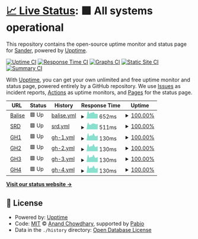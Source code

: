 # [📈 Live Status](https://srdno.github.io/status): <!--live status--> **🟩 All systems operational**

This repository contains the open-source uptime monitor and status page for [Sander](srd.no), powered by [Upptime](https://github.com/upptime/upptime).

[![Uptime CI](https://github.com/srdno/status/workflows/Uptime%20CI/badge.svg)](https://github.com/srdno/status/actions?query=workflow%3A%22Uptime+CI%22)
[![Response Time CI](https://github.com/srdno/status/workflows/Response%20Time%20CI/badge.svg)](https://github.com/srdno/status/actions?query=workflow%3A%22Response+Time+CI%22)
[![Graphs CI](https://github.com/srdno/status/workflows/Graphs%20CI/badge.svg)](https://github.com/srdno/status/actions?query=workflow%3A%22Graphs+CI%22)
[![Static Site CI](https://github.com/srdno/status/workflows/Static%20Site%20CI/badge.svg)](https://github.com/srdno/status/actions?query=workflow%3A%22Static+Site+CI%22)
[![Summary CI](https://github.com/srdno/status/workflows/Summary%20CI/badge.svg)](https://github.com/srdno/status/actions?query=workflow%3A%22Summary+CI%22)

With [Upptime](https://upptime.js.org), you can get your own unlimited and free uptime monitor and status page, powered entirely by a GitHub repository. We use [Issues](https://github.com/srdno/status/issues) as incident reports, [Actions](https://github.com/srdno/status/actions) as uptime monitors, and [Pages](https://srdno.github.io/status) for the status page.

<!--start: status pages-->
<!-- This summary is generated by Upptime (https://github.com/upptime/upptime) -->
<!-- Do not edit this manually, your changes will be overwritten -->
<!-- prettier-ignore -->
| URL | Status | History | Response Time | Uptime |
| --- | ------ | ------- | ------------- | ------ |
| <img alt="" src="https://icons.duckduckgo.com/ip3/balise.no.ico" height="13"> [Balise](https://balise.no) | 🟩 Up | [balise.yml](https://github.com/srdno/status/commits/HEAD/history/balise.yml) | <details><summary><img alt="Response time graph" src="./graphs/balise/response-time-week.png" height="20"> 652ms</summary><br><a href="https://status.srd.no/history/balise"><img alt="Response time 668" src="https://img.shields.io/endpoint?url=https%3A%2F%2Fraw.githubusercontent.com%2Fsrdno%2Fstatus%2FHEAD%2Fapi%2Fbalise%2Fresponse-time.json"></a><br><a href="https://status.srd.no/history/balise"><img alt="24-hour response time 775" src="https://img.shields.io/endpoint?url=https%3A%2F%2Fraw.githubusercontent.com%2Fsrdno%2Fstatus%2FHEAD%2Fapi%2Fbalise%2Fresponse-time-day.json"></a><br><a href="https://status.srd.no/history/balise"><img alt="7-day response time 652" src="https://img.shields.io/endpoint?url=https%3A%2F%2Fraw.githubusercontent.com%2Fsrdno%2Fstatus%2FHEAD%2Fapi%2Fbalise%2Fresponse-time-week.json"></a><br><a href="https://status.srd.no/history/balise"><img alt="30-day response time 656" src="https://img.shields.io/endpoint?url=https%3A%2F%2Fraw.githubusercontent.com%2Fsrdno%2Fstatus%2FHEAD%2Fapi%2Fbalise%2Fresponse-time-month.json"></a><br><a href="https://status.srd.no/history/balise"><img alt="1-year response time 668" src="https://img.shields.io/endpoint?url=https%3A%2F%2Fraw.githubusercontent.com%2Fsrdno%2Fstatus%2FHEAD%2Fapi%2Fbalise%2Fresponse-time-year.json"></a></details> | <details><summary><a href="https://status.srd.no/history/balise">100.00%</a></summary><a href="https://status.srd.no/history/balise"><img alt="All-time uptime 99.98%" src="https://img.shields.io/endpoint?url=https%3A%2F%2Fraw.githubusercontent.com%2Fsrdno%2Fstatus%2FHEAD%2Fapi%2Fbalise%2Fuptime.json"></a><br><a href="https://status.srd.no/history/balise"><img alt="24-hour uptime 100.00%" src="https://img.shields.io/endpoint?url=https%3A%2F%2Fraw.githubusercontent.com%2Fsrdno%2Fstatus%2FHEAD%2Fapi%2Fbalise%2Fuptime-day.json"></a><br><a href="https://status.srd.no/history/balise"><img alt="7-day uptime 100.00%" src="https://img.shields.io/endpoint?url=https%3A%2F%2Fraw.githubusercontent.com%2Fsrdno%2Fstatus%2FHEAD%2Fapi%2Fbalise%2Fuptime-week.json"></a><br><a href="https://status.srd.no/history/balise"><img alt="30-day uptime 99.95%" src="https://img.shields.io/endpoint?url=https%3A%2F%2Fraw.githubusercontent.com%2Fsrdno%2Fstatus%2FHEAD%2Fapi%2Fbalise%2Fuptime-month.json"></a><br><a href="https://status.srd.no/history/balise"><img alt="1-year uptime 99.98%" src="https://img.shields.io/endpoint?url=https%3A%2F%2Fraw.githubusercontent.com%2Fsrdno%2Fstatus%2FHEAD%2Fapi%2Fbalise%2Fuptime-year.json"></a></details>
| <img alt="" src="https://icons.duckduckgo.com/ip3/srd.no.ico" height="13"> [SRD](https://srd.no) | 🟩 Up | [srd.yml](https://github.com/srdno/status/commits/HEAD/history/srd.yml) | <details><summary><img alt="Response time graph" src="./graphs/srd/response-time-week.png" height="20"> 511ms</summary><br><a href="https://status.srd.no/history/srd"><img alt="Response time 537" src="https://img.shields.io/endpoint?url=https%3A%2F%2Fraw.githubusercontent.com%2Fsrdno%2Fstatus%2FHEAD%2Fapi%2Fsrd%2Fresponse-time.json"></a><br><a href="https://status.srd.no/history/srd"><img alt="24-hour response time 607" src="https://img.shields.io/endpoint?url=https%3A%2F%2Fraw.githubusercontent.com%2Fsrdno%2Fstatus%2FHEAD%2Fapi%2Fsrd%2Fresponse-time-day.json"></a><br><a href="https://status.srd.no/history/srd"><img alt="7-day response time 511" src="https://img.shields.io/endpoint?url=https%3A%2F%2Fraw.githubusercontent.com%2Fsrdno%2Fstatus%2FHEAD%2Fapi%2Fsrd%2Fresponse-time-week.json"></a><br><a href="https://status.srd.no/history/srd"><img alt="30-day response time 540" src="https://img.shields.io/endpoint?url=https%3A%2F%2Fraw.githubusercontent.com%2Fsrdno%2Fstatus%2FHEAD%2Fapi%2Fsrd%2Fresponse-time-month.json"></a><br><a href="https://status.srd.no/history/srd"><img alt="1-year response time 537" src="https://img.shields.io/endpoint?url=https%3A%2F%2Fraw.githubusercontent.com%2Fsrdno%2Fstatus%2FHEAD%2Fapi%2Fsrd%2Fresponse-time-year.json"></a></details> | <details><summary><a href="https://status.srd.no/history/srd">100.00%</a></summary><a href="https://status.srd.no/history/srd"><img alt="All-time uptime 99.64%" src="https://img.shields.io/endpoint?url=https%3A%2F%2Fraw.githubusercontent.com%2Fsrdno%2Fstatus%2FHEAD%2Fapi%2Fsrd%2Fuptime.json"></a><br><a href="https://status.srd.no/history/srd"><img alt="24-hour uptime 100.00%" src="https://img.shields.io/endpoint?url=https%3A%2F%2Fraw.githubusercontent.com%2Fsrdno%2Fstatus%2FHEAD%2Fapi%2Fsrd%2Fuptime-day.json"></a><br><a href="https://status.srd.no/history/srd"><img alt="7-day uptime 100.00%" src="https://img.shields.io/endpoint?url=https%3A%2F%2Fraw.githubusercontent.com%2Fsrdno%2Fstatus%2FHEAD%2Fapi%2Fsrd%2Fuptime-week.json"></a><br><a href="https://status.srd.no/history/srd"><img alt="30-day uptime 100.00%" src="https://img.shields.io/endpoint?url=https%3A%2F%2Fraw.githubusercontent.com%2Fsrdno%2Fstatus%2FHEAD%2Fapi%2Fsrd%2Fuptime-month.json"></a><br><a href="https://status.srd.no/history/srd"><img alt="1-year uptime 99.64%" src="https://img.shields.io/endpoint?url=https%3A%2F%2Fraw.githubusercontent.com%2Fsrdno%2Fstatus%2FHEAD%2Fapi%2Fsrd%2Fuptime-year.json"></a></details>
| <img alt="" src="https://icons.duckduckgo.com/ip3/null.ico" height="13"> [GH1](gh1.srd.no) | 🟩 Up | [gh-1.yml](https://github.com/srdno/status/commits/HEAD/history/gh-1.yml) | <details><summary><img alt="Response time graph" src="./graphs/gh-1/response-time-week.png" height="20"> 130ms</summary><br><a href="https://status.srd.no/history/gh-1"><img alt="Response time 131" src="https://img.shields.io/endpoint?url=https%3A%2F%2Fraw.githubusercontent.com%2Fsrdno%2Fstatus%2FHEAD%2Fapi%2Fgh-1%2Fresponse-time.json"></a><br><a href="https://status.srd.no/history/gh-1"><img alt="24-hour response time 170" src="https://img.shields.io/endpoint?url=https%3A%2F%2Fraw.githubusercontent.com%2Fsrdno%2Fstatus%2FHEAD%2Fapi%2Fgh-1%2Fresponse-time-day.json"></a><br><a href="https://status.srd.no/history/gh-1"><img alt="7-day response time 130" src="https://img.shields.io/endpoint?url=https%3A%2F%2Fraw.githubusercontent.com%2Fsrdno%2Fstatus%2FHEAD%2Fapi%2Fgh-1%2Fresponse-time-week.json"></a><br><a href="https://status.srd.no/history/gh-1"><img alt="30-day response time 131" src="https://img.shields.io/endpoint?url=https%3A%2F%2Fraw.githubusercontent.com%2Fsrdno%2Fstatus%2FHEAD%2Fapi%2Fgh-1%2Fresponse-time-month.json"></a><br><a href="https://status.srd.no/history/gh-1"><img alt="1-year response time 131" src="https://img.shields.io/endpoint?url=https%3A%2F%2Fraw.githubusercontent.com%2Fsrdno%2Fstatus%2FHEAD%2Fapi%2Fgh-1%2Fresponse-time-year.json"></a></details> | <details><summary><a href="https://status.srd.no/history/gh-1">100.00%</a></summary><a href="https://status.srd.no/history/gh-1"><img alt="All-time uptime 100.00%" src="https://img.shields.io/endpoint?url=https%3A%2F%2Fraw.githubusercontent.com%2Fsrdno%2Fstatus%2FHEAD%2Fapi%2Fgh-1%2Fuptime.json"></a><br><a href="https://status.srd.no/history/gh-1"><img alt="24-hour uptime 100.00%" src="https://img.shields.io/endpoint?url=https%3A%2F%2Fraw.githubusercontent.com%2Fsrdno%2Fstatus%2FHEAD%2Fapi%2Fgh-1%2Fuptime-day.json"></a><br><a href="https://status.srd.no/history/gh-1"><img alt="7-day uptime 100.00%" src="https://img.shields.io/endpoint?url=https%3A%2F%2Fraw.githubusercontent.com%2Fsrdno%2Fstatus%2FHEAD%2Fapi%2Fgh-1%2Fuptime-week.json"></a><br><a href="https://status.srd.no/history/gh-1"><img alt="30-day uptime 100.00%" src="https://img.shields.io/endpoint?url=https%3A%2F%2Fraw.githubusercontent.com%2Fsrdno%2Fstatus%2FHEAD%2Fapi%2Fgh-1%2Fuptime-month.json"></a><br><a href="https://status.srd.no/history/gh-1"><img alt="1-year uptime 100.00%" src="https://img.shields.io/endpoint?url=https%3A%2F%2Fraw.githubusercontent.com%2Fsrdno%2Fstatus%2FHEAD%2Fapi%2Fgh-1%2Fuptime-year.json"></a></details>
| <img alt="" src="https://icons.duckduckgo.com/ip3/null.ico" height="13"> [GH2](gh2.srd.no) | 🟩 Up | [gh-2.yml](https://github.com/srdno/status/commits/HEAD/history/gh-2.yml) | <details><summary><img alt="Response time graph" src="./graphs/gh-2/response-time-week.png" height="20"> 130ms</summary><br><a href="https://status.srd.no/history/gh-2"><img alt="Response time 131" src="https://img.shields.io/endpoint?url=https%3A%2F%2Fraw.githubusercontent.com%2Fsrdno%2Fstatus%2FHEAD%2Fapi%2Fgh-2%2Fresponse-time.json"></a><br><a href="https://status.srd.no/history/gh-2"><img alt="24-hour response time 170" src="https://img.shields.io/endpoint?url=https%3A%2F%2Fraw.githubusercontent.com%2Fsrdno%2Fstatus%2FHEAD%2Fapi%2Fgh-2%2Fresponse-time-day.json"></a><br><a href="https://status.srd.no/history/gh-2"><img alt="7-day response time 130" src="https://img.shields.io/endpoint?url=https%3A%2F%2Fraw.githubusercontent.com%2Fsrdno%2Fstatus%2FHEAD%2Fapi%2Fgh-2%2Fresponse-time-week.json"></a><br><a href="https://status.srd.no/history/gh-2"><img alt="30-day response time 131" src="https://img.shields.io/endpoint?url=https%3A%2F%2Fraw.githubusercontent.com%2Fsrdno%2Fstatus%2FHEAD%2Fapi%2Fgh-2%2Fresponse-time-month.json"></a><br><a href="https://status.srd.no/history/gh-2"><img alt="1-year response time 131" src="https://img.shields.io/endpoint?url=https%3A%2F%2Fraw.githubusercontent.com%2Fsrdno%2Fstatus%2FHEAD%2Fapi%2Fgh-2%2Fresponse-time-year.json"></a></details> | <details><summary><a href="https://status.srd.no/history/gh-2">100.00%</a></summary><a href="https://status.srd.no/history/gh-2"><img alt="All-time uptime 100.00%" src="https://img.shields.io/endpoint?url=https%3A%2F%2Fraw.githubusercontent.com%2Fsrdno%2Fstatus%2FHEAD%2Fapi%2Fgh-2%2Fuptime.json"></a><br><a href="https://status.srd.no/history/gh-2"><img alt="24-hour uptime 100.00%" src="https://img.shields.io/endpoint?url=https%3A%2F%2Fraw.githubusercontent.com%2Fsrdno%2Fstatus%2FHEAD%2Fapi%2Fgh-2%2Fuptime-day.json"></a><br><a href="https://status.srd.no/history/gh-2"><img alt="7-day uptime 100.00%" src="https://img.shields.io/endpoint?url=https%3A%2F%2Fraw.githubusercontent.com%2Fsrdno%2Fstatus%2FHEAD%2Fapi%2Fgh-2%2Fuptime-week.json"></a><br><a href="https://status.srd.no/history/gh-2"><img alt="30-day uptime 100.00%" src="https://img.shields.io/endpoint?url=https%3A%2F%2Fraw.githubusercontent.com%2Fsrdno%2Fstatus%2FHEAD%2Fapi%2Fgh-2%2Fuptime-month.json"></a><br><a href="https://status.srd.no/history/gh-2"><img alt="1-year uptime 100.00%" src="https://img.shields.io/endpoint?url=https%3A%2F%2Fraw.githubusercontent.com%2Fsrdno%2Fstatus%2FHEAD%2Fapi%2Fgh-2%2Fuptime-year.json"></a></details>
| <img alt="" src="https://icons.duckduckgo.com/ip3/null.ico" height="13"> [GH3](gh3.srd.no) | 🟩 Up | [gh-3.yml](https://github.com/srdno/status/commits/HEAD/history/gh-3.yml) | <details><summary><img alt="Response time graph" src="./graphs/gh-3/response-time-week.png" height="20"> 130ms</summary><br><a href="https://status.srd.no/history/gh-3"><img alt="Response time 131" src="https://img.shields.io/endpoint?url=https%3A%2F%2Fraw.githubusercontent.com%2Fsrdno%2Fstatus%2FHEAD%2Fapi%2Fgh-3%2Fresponse-time.json"></a><br><a href="https://status.srd.no/history/gh-3"><img alt="24-hour response time 170" src="https://img.shields.io/endpoint?url=https%3A%2F%2Fraw.githubusercontent.com%2Fsrdno%2Fstatus%2FHEAD%2Fapi%2Fgh-3%2Fresponse-time-day.json"></a><br><a href="https://status.srd.no/history/gh-3"><img alt="7-day response time 130" src="https://img.shields.io/endpoint?url=https%3A%2F%2Fraw.githubusercontent.com%2Fsrdno%2Fstatus%2FHEAD%2Fapi%2Fgh-3%2Fresponse-time-week.json"></a><br><a href="https://status.srd.no/history/gh-3"><img alt="30-day response time 131" src="https://img.shields.io/endpoint?url=https%3A%2F%2Fraw.githubusercontent.com%2Fsrdno%2Fstatus%2FHEAD%2Fapi%2Fgh-3%2Fresponse-time-month.json"></a><br><a href="https://status.srd.no/history/gh-3"><img alt="1-year response time 131" src="https://img.shields.io/endpoint?url=https%3A%2F%2Fraw.githubusercontent.com%2Fsrdno%2Fstatus%2FHEAD%2Fapi%2Fgh-3%2Fresponse-time-year.json"></a></details> | <details><summary><a href="https://status.srd.no/history/gh-3">100.00%</a></summary><a href="https://status.srd.no/history/gh-3"><img alt="All-time uptime 100.00%" src="https://img.shields.io/endpoint?url=https%3A%2F%2Fraw.githubusercontent.com%2Fsrdno%2Fstatus%2FHEAD%2Fapi%2Fgh-3%2Fuptime.json"></a><br><a href="https://status.srd.no/history/gh-3"><img alt="24-hour uptime 100.00%" src="https://img.shields.io/endpoint?url=https%3A%2F%2Fraw.githubusercontent.com%2Fsrdno%2Fstatus%2FHEAD%2Fapi%2Fgh-3%2Fuptime-day.json"></a><br><a href="https://status.srd.no/history/gh-3"><img alt="7-day uptime 100.00%" src="https://img.shields.io/endpoint?url=https%3A%2F%2Fraw.githubusercontent.com%2Fsrdno%2Fstatus%2FHEAD%2Fapi%2Fgh-3%2Fuptime-week.json"></a><br><a href="https://status.srd.no/history/gh-3"><img alt="30-day uptime 100.00%" src="https://img.shields.io/endpoint?url=https%3A%2F%2Fraw.githubusercontent.com%2Fsrdno%2Fstatus%2FHEAD%2Fapi%2Fgh-3%2Fuptime-month.json"></a><br><a href="https://status.srd.no/history/gh-3"><img alt="1-year uptime 100.00%" src="https://img.shields.io/endpoint?url=https%3A%2F%2Fraw.githubusercontent.com%2Fsrdno%2Fstatus%2FHEAD%2Fapi%2Fgh-3%2Fuptime-year.json"></a></details>
| <img alt="" src="https://icons.duckduckgo.com/ip3/null.ico" height="13"> [GH4](gh4.srd.no) | 🟩 Up | [gh-4.yml](https://github.com/srdno/status/commits/HEAD/history/gh-4.yml) | <details><summary><img alt="Response time graph" src="./graphs/gh-4/response-time-week.png" height="20"> 130ms</summary><br><a href="https://status.srd.no/history/gh-4"><img alt="Response time 131" src="https://img.shields.io/endpoint?url=https%3A%2F%2Fraw.githubusercontent.com%2Fsrdno%2Fstatus%2FHEAD%2Fapi%2Fgh-4%2Fresponse-time.json"></a><br><a href="https://status.srd.no/history/gh-4"><img alt="24-hour response time 170" src="https://img.shields.io/endpoint?url=https%3A%2F%2Fraw.githubusercontent.com%2Fsrdno%2Fstatus%2FHEAD%2Fapi%2Fgh-4%2Fresponse-time-day.json"></a><br><a href="https://status.srd.no/history/gh-4"><img alt="7-day response time 130" src="https://img.shields.io/endpoint?url=https%3A%2F%2Fraw.githubusercontent.com%2Fsrdno%2Fstatus%2FHEAD%2Fapi%2Fgh-4%2Fresponse-time-week.json"></a><br><a href="https://status.srd.no/history/gh-4"><img alt="30-day response time 131" src="https://img.shields.io/endpoint?url=https%3A%2F%2Fraw.githubusercontent.com%2Fsrdno%2Fstatus%2FHEAD%2Fapi%2Fgh-4%2Fresponse-time-month.json"></a><br><a href="https://status.srd.no/history/gh-4"><img alt="1-year response time 131" src="https://img.shields.io/endpoint?url=https%3A%2F%2Fraw.githubusercontent.com%2Fsrdno%2Fstatus%2FHEAD%2Fapi%2Fgh-4%2Fresponse-time-year.json"></a></details> | <details><summary><a href="https://status.srd.no/history/gh-4">100.00%</a></summary><a href="https://status.srd.no/history/gh-4"><img alt="All-time uptime 100.00%" src="https://img.shields.io/endpoint?url=https%3A%2F%2Fraw.githubusercontent.com%2Fsrdno%2Fstatus%2FHEAD%2Fapi%2Fgh-4%2Fuptime.json"></a><br><a href="https://status.srd.no/history/gh-4"><img alt="24-hour uptime 100.00%" src="https://img.shields.io/endpoint?url=https%3A%2F%2Fraw.githubusercontent.com%2Fsrdno%2Fstatus%2FHEAD%2Fapi%2Fgh-4%2Fuptime-day.json"></a><br><a href="https://status.srd.no/history/gh-4"><img alt="7-day uptime 100.00%" src="https://img.shields.io/endpoint?url=https%3A%2F%2Fraw.githubusercontent.com%2Fsrdno%2Fstatus%2FHEAD%2Fapi%2Fgh-4%2Fuptime-week.json"></a><br><a href="https://status.srd.no/history/gh-4"><img alt="30-day uptime 100.00%" src="https://img.shields.io/endpoint?url=https%3A%2F%2Fraw.githubusercontent.com%2Fsrdno%2Fstatus%2FHEAD%2Fapi%2Fgh-4%2Fuptime-month.json"></a><br><a href="https://status.srd.no/history/gh-4"><img alt="1-year uptime 100.00%" src="https://img.shields.io/endpoint?url=https%3A%2F%2Fraw.githubusercontent.com%2Fsrdno%2Fstatus%2FHEAD%2Fapi%2Fgh-4%2Fuptime-year.json"></a></details>

<!--end: status pages-->

[**Visit our status website →**](https://srdno.github.io/status)

## 📄 License

- Powered by: [Upptime](https://github.com/upptime/upptime)
- Code: [MIT](./LICENSE) © [Anand Chowdhary](https://anandchowdhary.com), supported by [Pabio](https://pabio.com)
- Data in the `./history` directory: [Open Database License](https://opendatacommons.org/licenses/odbl/1-0/)
